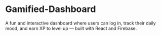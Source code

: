 # Gamified-Dashboard
A fun and interactive dashboard where users can log in, track their daily mood, and earn XP to level up — built with React and Firebase.
